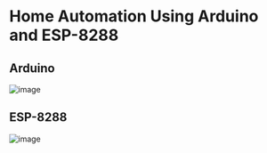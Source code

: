 # Home Automation Using Arduino and ESP-8288

## Arduino
![image](https://user-images.githubusercontent.com/103060398/212468135-aee9ab47-72fc-4592-8063-82a06db9b30d.png)

## ESP-8288
![image](https://user-images.githubusercontent.com/103060398/212468203-e2047320-8f90-4ae5-9ab7-251b81984557.png)
